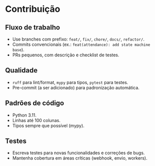 # Contribuição

## Fluxo de trabalho
- Use branches com prefixo: `feat/`, `fix/`, `chore/`, `docs/`, `refactor/`.
- Commits convencionais (ex.: `feat(attendance): add state machine base`).
- PRs pequenos, com descrição e checklist de testes.

## Qualidade
- `ruff` para lint/format, `mypy` para tipos, `pytest` para testes.
- Pre-commit (a ser adicionado) para padronização automática.

## Padrões de código
- Python 3.11.
- Linhas até 100 colunas.
- Tipos sempre que possível (mypy).

## Testes
- Escreva testes para novas funcionalidades e correções de bugs.
- Mantenha cobertura em áreas críticas (webhook, envio, workers).
